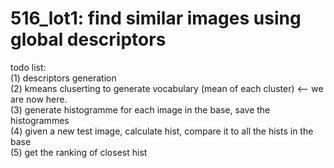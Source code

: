 # 516_lot1: find similar images using global descriptors
todo list:<br> 
(1) descriptors generation <br> 
(2) kmeans cluserting to generate vocabulary (mean of each cluster) <--  we are now here. <br> 
(3) generate histogramme for each image in the base, save the histogrammes <br> 
(4) given a new test image, calculate hist, compare it to all the hists in the base <br> 
(5) get the ranking of closest hist <br> 
